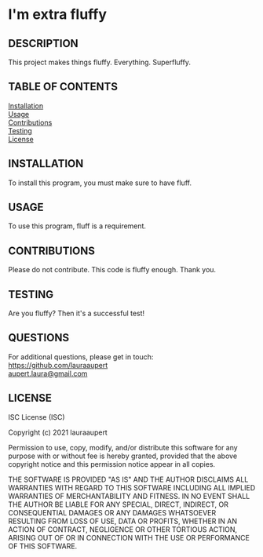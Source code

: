 
# I'm extra fluffy	

## DESCRIPTION

This project makes things fluffy. Everything. Superfluffy.

## TABLE OF CONTENTS
    
[Installation](#INSTALLATION)  
[Usage](#USAGE)  
[Contributions](#CONTRIBUTIONS)  
[Testing](#TESTING)  
[License](#LICENSE)  

## INSTALLATION <a name="INSTALLATION"></a>

To install this program, you must make sure to have fluff.
 
## USAGE <a name="USAGE"></a>

To use this program, fluff is a requirement.
 
## CONTRIBUTIONS <a name="CONTRIBUTIONS"></a>

Please do not contribute. This code is fluffy enough. Thank you.

## TESTING <a name="TESTING"></a>

Are you fluffy? Then it's a successful test!

## QUESTIONS <a name="QUESTIONS"></a>
For additional questions, please get in touch:  
https://github.com/lauraaupert  
aupert.laura@gmail.com

## LICENSE
ISC License (ISC)

Copyright (c) 2021 lauraaupert

Permission to use, copy, modify, and/or distribute this software for any purpose
with or without fee is hereby granted, provided that the above copyright notice 
and this permission notice appear in all copies.

THE SOFTWARE IS PROVIDED "AS IS" AND THE AUTHOR DISCLAIMS ALL WARRANTIES WITH REGARD 
TO THIS SOFTWARE INCLUDING ALL IMPLIED WARRANTIES OF MERCHANTABILITY AND FITNESS. IN NO 
EVENT SHALL THE AUTHOR BE LIABLE FOR ANY SPECIAL, DIRECT, INDIRECT, OR CONSEQUENTIAL 
DAMAGES OR ANY DAMAGES WHATSOEVER RESULTING FROM LOSS OF USE, DATA OR PROFITS, WHETHER 
IN AN ACTION OF CONTRACT, NEGLIGENCE OR OTHER TORTIOUS ACTION, ARISING OUT OF OR IN 
CONNECTION WITH THE USE OR PERFORMANCE OF THIS SOFTWARE.
